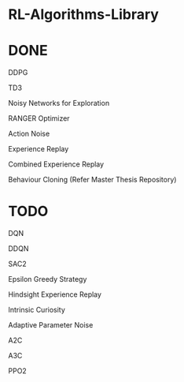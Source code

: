 # RL-Algorithms-Library

# DONE

DDPG

TD3

Noisy Networks for Exploration

RANGER Optimizer

Action Noise

Experience Replay

Combined Experience Replay

Behaviour Cloning (Refer Master Thesis Repository)

# TODO

DQN

DDQN

SAC2

Epsilon Greedy Strategy

Hindsight Experience Replay

Intrinsic Curiosity

Adaptive Parameter Noise

A2C

A3C

PPO2
